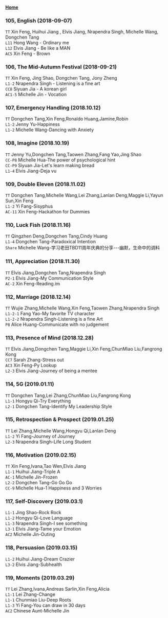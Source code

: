 #### [Home](https://eshtmc.github.io/)    

### 105, English (2018-09-07)
`TT` Xin Feng, Huihui Jiang , Elvis Jiang, Nrapendra Singh, Michelle Wang, Dongchen Tang  
`L11` Hong Wang - Ordinary me    
`L12` Elvis Jiang - Be like a MAN   
`AC5` Xin Feng - Brown   

### 106, The Mid-Autumn Festival (2018-09-21)  
`TT`  Xin Feng, Jing Shao, Dongchen Tang, Jony Zheng  
`L1-2` Nrapendra Singh - Listening is a fine art   
`CC8`  Siyuan Jia - A korean girl  
`AC1-5`  Michelle Jin - Vocation  

### 107, Emergency Handling (2018.10.12)   
`TT` Dongchen Tang,Xin Feng,Ronaldo Huang,Jamine,Robin  
`L1-2` Jenny Yu-Happiness   
`L1-2` Michelle Wang-Dancing with Anxiety   

### 108, Imagine (2018.10.19)   
`TT` Jenny Yu,Dongchen Tang,Taowen Zhang,Fang Yao,Jing Shao  
`CC-P8` Michelle Hua-The power of psychological hint   
`CC-P9` Siyuan Jia-Let's learn making bread   
`L1-4` Elvis Jiang-Deja vu   

### 109, Double Eleven (2018.11.02)   
`TT` Dongchen Tang,Michelle Wang,Lei Zhang,Lanlan Deng,Maggie Li,Yayun Sun,Xin Feng  
`L1-2` Yi Fang-Sisyphus   
`AC-11` Xin Feng-Hackathon for Dummies   

### 110, Luck Fish (2018.11.16)   
`TT` Qingzhen Deng,Dongchen Tang,Cindy Huang  
`L1-4` Dongchen Tang-Paradoxical Intention   
`Share` Michelle Wang-学习老田TBD11周年庆典的分享---幽默，生命中的调料   

### 111, Appreciation (2018.11.30)   
`TT` Elvis Jiang,Dongchen Tang,Nrapendra Singh  
`P2-1` Elvis Jiang-My Communication Style   
`AC-2` Xin Feng-Reading.im   

### 112, Marriage (2018.12.14)   
`TT` Wujie Zhang,Michelle Wang,Xin Feng,Taowen Zhang,Nrapendra Singh  
`L1-2-1` Fang Yao-My favorite TV character   
`L1-2-2` Nrapendra Singh-Listening is a fine Art   
`P8` Alice Huang-Communicate with no judgement   

### 113, Presence of Mind (2018.12.28)   
`TT` Elvis Jiang,Dongchen Tang,Maggie Li,Xin Feng,ChunMiao Liu,Fangrong Kong  
`CC7` Sarah Zhang-Stress out   
`AC3` Xin Feng-Py Lookup   
`L2-3` Elvis Jiang-Journey of being a mentee   

### 114, 5G (2019.01.11)   
`TT` Dongchen Tang,Lei Zhang,ChunMiao Liu,Fangrong Kong  
`L1-1` Hongyu Qi-Try Everything   
`L2-1` Dongchen Tang-Identify My Leadership Style   

### 115, Retrospection & Prospect (2019.01.25) 
`TT` Lei Zhang,Michelle Wang,Hongyu Qi,Lanlan Deng   
`L1-2` Yi Fang-Journey of Journey   
`L2-3` Nrapendra Singh-Life Long Student   

### 116, Motivation (2019.02.15)
`TT` Xin Feng,Ivana,Tao Wen,Elvis Jiang   
`L1-1` Huihui Jiang-Triple A   
`AC-1` Michelle Jin-Frozen   
`L2-2` Dongchen Tang-Go Go Go   
`CC-9` Michelle Hua-1 Happiness and 3 Worries   

### 117, Self-Discovery (2019.03.1)
`L1-1` Jing Shao-Rock Rock   
`L1-2` Hongyu Qi-Love Language   
`L1-3` Nrapendra Singh-I see something   
`L3-1` Elvis Jiang-Tame your Emotion   
`AC2` Michelle Jin-Outing   

### 118, Persuasion (2019.03.15)
`L1-2` Huihui Jiang-Dream Crazier      
`L3-2` Elvis Jiang-Subhealth   

### 119, Moments (2019.03.29)
`TT` Lei Zhang,Ivana,Andreas Sarlin,Xin Feng,Alicia   
`L1-1` Lei Zhang-Change   
`L1-1` Chunmiao Liu-Deep Roots   
`L1-3` Yi Fang-You can draw in 30 days   
`AC2` Chinese Aunt-Michelle Jin   
